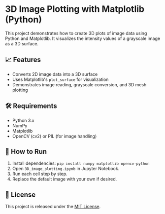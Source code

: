 # 3D Image Plotting with Matplotlib (Python)

This project demonstrates how to create 3D plots of image data using Python and Matplotlib. It visualizes the intensity values of a grayscale image as a 3D surface.

## 📈 Features

- Converts 2D image data into a 3D surface
- Uses Matplotlib's `plot_surface` for visualization
- Demonstrates image reading, grayscale conversion, and 3D mesh plotting

## 🛠 Requirements

- Python 3.x
- NumPy
- Matplotlib
- OpenCV (cv2) or PIL (for image handling)

## 🚀 How to Run

1. Install dependencies: `pip install numpy matplotlib opencv-python`
2. Open `3D_image_plotting.ipynb` in Jupyter Notebook.
3. Run each cell step by step.
4. Replace the default image with your own if desired.

## 📄 License

This project is released under the [MIT License](LICENSE).
